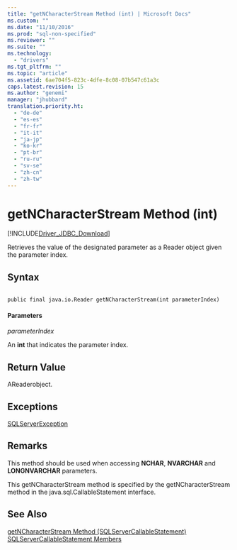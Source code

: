 ```yaml
---
title: "getNCharacterStream Method (int) | Microsoft Docs"
ms.custom: ""
ms.date: "11/10/2016"
ms.prod: "sql-non-specified"
ms.reviewer: ""
ms.suite: ""
ms.technology: 
  - "drivers"
ms.tgt_pltfrm: ""
ms.topic: "article"
ms.assetid: 6ae704f5-823c-4dfe-8c08-07b547c61a3c
caps.latest.revision: 15
ms.author: "genemi"
manager: "jhubbard"
translation.priority.ht: 
  - "de-de"
  - "es-es"
  - "fr-fr"
  - "it-it"
  - "ja-jp"
  - "ko-kr"
  - "pt-br"
  - "ru-ru"
  - "sv-se"
  - "zh-cn"
  - "zh-tw"
---
```

# getNCharacterStream Method (int)
[!INCLUDE[Driver_JDBC_Download](../../../connect/jdbc/includes)]

  Retrieves the value of the designated parameter as a Reader object given the parameter index.  
  
## Syntax  
  
```  
  
public final java.io.Reader getNCharacterStream(int parameterIndex)  
```  
  
#### Parameters  
 *parameterIndex*  
  
 An **int** that indicates the parameter index.  
  
## Return Value  
 AReaderobject.  
  
## Exceptions  
 [SQLServerException](../../../connect/jdbc/reference/sqlserverexception-class.md)  
  
## Remarks  
 This method should be used when accessing **NCHAR**, **NVARCHAR** and **LONGNVARCHAR** parameters.  
  
 This getNCharacterStream method is specified by the getNCharacterStream method in the java.sql.CallableStatement interface.  
  
## See Also  
 [getNCharacterStream Method &#40;SQLServerCallableStatement&#41;](../../../connect/jdbc/reference/getncharacterstream-method--sqlservercallablestatement-.md)   
 [SQLServerCallableStatement Members](../../../connect/jdbc/reference/sqlservercallablestatement-members.md)  
  
  